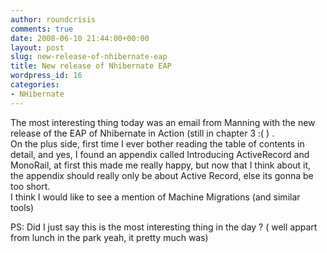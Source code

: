 ```yaml
---
author: roundcrisis
comments: true
date: 2008-06-10 21:44:00+00:00
layout: post
slug: new-release-of-nhibernate-eap
title: New release of Nhibernate EAP
wordpress_id: 16
categories:
- NHibernate
---
```


The most interesting thing today was an email from Manning with the new release of the EAP of Nhibernate in Action (still in chapter 3 :( ) .  
On the plus side, first time I ever bother reading the table of contents in detail, and yes, I found an appendix called Introducing ActiveRecord and MonoRail, at first this made me really happy, but now that I think about it, the appendix should really only be about Active Record, else its gonna be too short.  
I think I would like to see a mention of Machine Migrations (and similar tools)   
  
PS: Did I just say this is the most interesting thing in the day ? ( well appart from lunch in the park yeah, it pretty much was)

